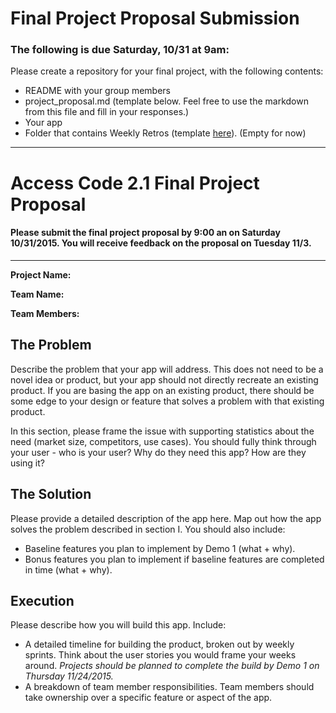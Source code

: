 # Final Project Proposal Submission  

### The following is due Saturday, 10/31 at 9am:  

  
Please create a repository for your final project, with the following contents:  
  *  README with your group members  
  *  project_proposal.md (template below. Feel free to use the markdown from this file and fill in your responses.) 
  *  Your app
  *  Folder that contains Weekly Retros (template [here](WeeklyRetroTemplate.md)). (Empty for now)  


---

# Access Code 2.1 Final Project Proposal

#### Please submit the final project proposal by 9:00 an on Saturday 10/31/2015. You will receive feedback on the proposal on Tuesday 11/3.

---
**Project Name:**

**Team Name:**

**Team Members:**  


## The Problem 
Describe the problem that your app will address. This does not need to be a novel idea or product, but your app should not directly recreate an existing product. If you are basing the app on an existing product, there should be some edge to your design or feature that solves a problem with that existing product.   

In this section, please frame the issue with supporting statistics about the need (market size, competitors, use cases). You should fully think through your user - who is your user? Why do they need this app? How are they using it?   

## The Solution 
Please provide a detailed description of the app here. Map out how the app solves the problem described in section I. You should also include:
  *  Baseline features you plan to implement by Demo 1 (what + why).
  *  Bonus features you plan to implement if baseline features are completed in time (what + why).

## Execution
Please describe how you will build this app. Include: 
  *  A detailed timeline for building the product, broken out by weekly sprints. Think about the user stories you would frame your weeks around. *Projects should be planned to complete the build by Demo 1 on Thursday 11/24/2015.*  
  *  A breakdown of team member responsibilities. Team members should take ownership over a specific feature or aspect of the app.  
